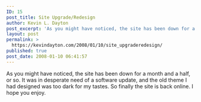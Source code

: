 ```yaml
---
ID: 15
post_title: Site Upgrade/Redesign
author: Kevin L. Dayton
post_excerpt: 'As you might have noticed, the site has been down for a month and a half, or so.  It was in desperate need of a software update, and the old theme I had designed was too dark for my tastes.  So finally the site is back online.  I hope you enjoy. '
layout: post
permalink: >
  https://kevindayton.com/2008/01/10/site_upgraderedesign/
published: true
post_date: 2008-01-10 06:41:57
---
```

As you might have noticed, the site has been down for a month and a half, or so.  It was in desperate need of a software update, and the old theme I had designed was too dark for my tastes.  So finally the site is back online.  I hope you enjoy.